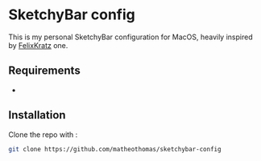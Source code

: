 # SketchyBar config

This is my personal SketchyBar configuration for MacOS, heavily inspired by [FelixKratz](https://github.com/FelixKratz/SketchyBar) one.

## Requirements
- 

## Installation
Clone the repo with :
```bash
git clone https://github.com/matheothomas/sketchybar-config
```

